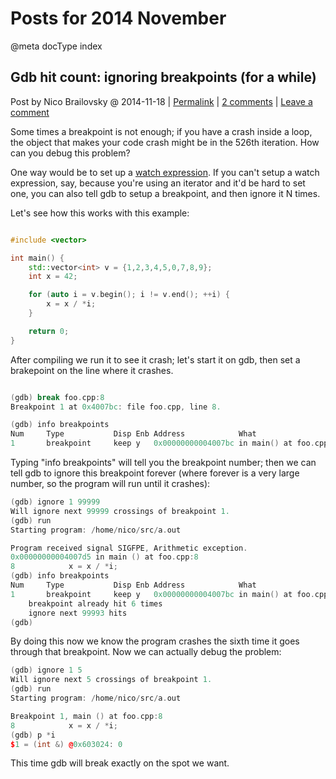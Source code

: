 # Posts for 2014 November

@meta docType index

## Gdb hit count: ignoring breakpoints (for a while)

Post by Nico Brailovsky @ 2014-11-18 | [Permalink](md_blog/2014/1118_Gdbhitcountignoringbreakpointsforawhile.md) | [2 comments](md_blog/2014/1118_Gdbhitcountignoringbreakpointsforawhile.md) | [Leave a comment](https://github.com/nicolasbrailo/nicolasbrailo.github.io/issues/new?title=Comment@md_blog/2014/1118_Gdbhitcountignoringbreakpointsforawhile.md&body=I%20have%20a%20comment!)

Some times a breakpoint is not enough; if you have a crash inside a loop, the object that makes your code crash might be in the 526th iteration. How can you debug this problem?

One way would be to set up a [watch expression](md_blog/2013/0625_Watchpointsingdbwakemeupwhenfoochanges.md). If you can't setup a watch expression, say, because you're using an iterator and it'd be hard to set one, you can also tell gdb to setup a breakpoint, and then ignore it N times.

Let's see how this works with this example:

```c++

#include <vector>

int main() {
    std::vector<int> v = {1,2,3,4,5,0,7,8,9};
    int x = 42;

    for (auto i = v.begin(); i != v.end(); ++i) {
        x = x / *i;
    }

    return 0;
}
```

After compiling we run it to see it crash; let's start it on gdb, then set a brakepoint on the line where it crashes.


```c++

(gdb) break foo.cpp:8
Breakpoint 1 at 0x4007bc: file foo.cpp, line 8.

(gdb) info breakpoints
Num     Type           Disp Enb Address            What
1       breakpoint     keep y   0x00000000004007bc in main() at foo.cpp:8

```

Typing "info breakpoints" will tell you the breakpoint number; then we can tell gdb to ignore this breakpoint forever (where forever is a very large number, so the program will run until it crashes):

```c++
(gdb) ignore 1 99999
Will ignore next 99999 crossings of breakpoint 1.
(gdb) run
Starting program: /home/nico/src/a.out

Program received signal SIGFPE, Arithmetic exception.
0x00000000004007d5 in main () at foo.cpp:8
8            x = x / *i;
(gdb) info breakpoints
Num     Type           Disp Enb Address            What
1       breakpoint     keep y   0x00000000004007bc in main() at foo.cpp:8
    breakpoint already hit 6 times
    ignore next 99993 hits
(gdb)
```

By doing this now we know the program crashes the sixth time it goes through that breakpoint. Now we can actually debug the problem:

```c++
(gdb) ignore 1 5
Will ignore next 5 crossings of breakpoint 1.
(gdb) run
Starting program: /home/nico/src/a.out

Breakpoint 1, main () at foo.cpp:8
8            x = x / *i;
(gdb) p *i
$1 = (int &) @0x603024: 0
```

This time gdb will break exactly on the spot we want.






